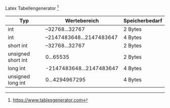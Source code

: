 Latex Tabellengenerator [^1]

[^1]: <https://www.tablesgenerator.com>

| Typ                | Wertebereich             | Speicherbedarf |
|--------------------|--------------------------|----------------|
| int                | –32768...32767           | 2 Bytes        |
| int                | –2147483648...2147483647 | 4 Bytes        |
| short int          | –32768...32767           | 2 Bytes        |
| unsigned short int | 0...65535                | 2 Bytes        |
| long int           | -2147483648...2147483647 | 4 Bytes        |
| unsigned long int  | 0...4294967295           | 4 Bytes        |
